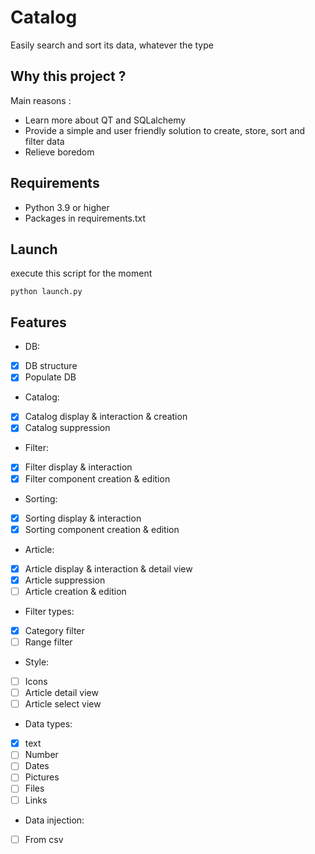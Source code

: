# Catalog
Easily search and sort its data, whatever the type

## Why this project ?

Main reasons :
- Learn more about QT and SQLalchemy
- Provide a simple and user friendly solution to create, store, sort and filter data
- Relieve boredom

## Requirements

- Python 3.9 or higher  
- Packages in requirements.txt

## Launch

execute this script for the moment
````shell script
python launch.py
````

## Features

- DB:
- [x] DB structure
- [x] Populate DB
- Catalog:
- [x] Catalog display & interaction & creation
- [x] Catalog suppression
- Filter:
- [x] Filter display & interaction
- [x] Filter component creation & edition
- Sorting:
- [x] Sorting display & interaction
- [x] Sorting component creation & edition
- Article:
- [x] Article display & interaction & detail view
- [x] Article suppression
- [ ] Article creation & edition
- Filter types:
- [x] Category filter
- [ ] Range filter
- Style:
- [ ] Icons
- [ ] Article detail view
- [ ] Article select view
- Data types:
- [x] text
- [ ] Number
- [ ] Dates
- [ ] Pictures
- [ ] Files
- [ ] Links
- Data injection:
- [ ] From csv
